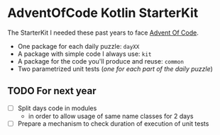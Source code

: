 # AdventOfCode Kotlin StarterKit

The StarterKit I needed these past years to face [Advent Of Code](https://adventofcode.com/).

- One package for each daily puzzle: `dayXX`
- A package with simple code I always use: `kit`
- A package for the code you'll produce and reuse: `common`
- Two parametrized unit tests (_one for each part of the daily puzzle_)

## TODO For next year

- [ ] Split days code in modules
    - in order to allow usage of same name classes for 2 days
- [ ] Prepare a mechanism to check duration of execution of unit tests
